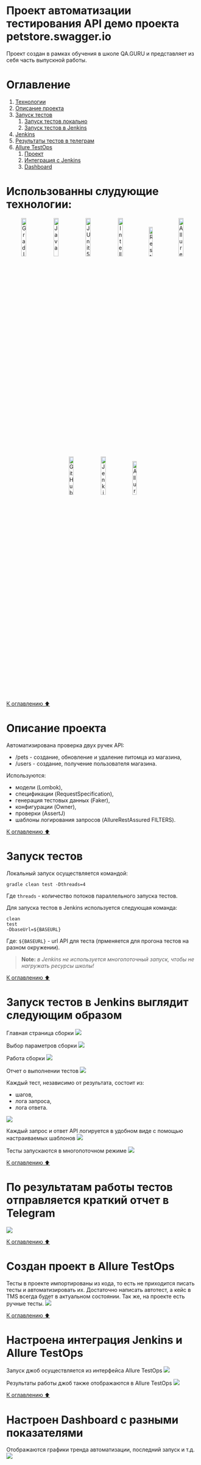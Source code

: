 # Проект автоматизации тестирования API демо проекта petstore.swagger.io
Проект создан в рамках обучения в школе QA.GURU и представляет из себя часть выпускной работы.

<a name="оглавление"></a>
# Оглавление
1. [Технологии](#технологии)
2. [Описание проекта](#описание)
3. [Запуск тестов](#запуск)
    1. [Запуск тестов локально](#запуск_локально)
    2. [Запуск тестов в Jenkins](#запуск_дженкинс)
4. [Jenkins](#дженкинс)
5. [Результаты тестов в телеграм](#телеграм)
6. [Allure TestOps](#проект)
    1. [Проект](#проект)
    2. [Интеграция с Jenkins](#интеграция)
    3. [Dashboard](#дашборд)

<a name="технологии"></a>
# Использованны слудующие технологии:
<p align="center">
<img width="16%" title="Gradle" src="media/Gradle.svg">
<img width="16%" title="Java" src="media/Java.svg">
<img width="16%" title="JUnit5" src="media/JUnit5.svg">
<img width="16%" title="IntelliJ IDEA" src="media/Intelij_IDEA.svg">
<img width="14%" title="Rest Assured" src="media/RestAssured.svg">
<img width="16%" title="Allure Report" src="media/Allure_Report.svg">
<img width="16%" title="GitHub" src="media/GitHub.svg">
<img width="16%" title="Jenkins" src="media/Jenkins.svg">
<img width="15%" title="Allure TestOps" src="media/Allure-logo.svg">
</p>

[К оглавлению ⬆](#оглавление)
<a name="описание"></a>
# Описание проекта
Автоматизирована проверка двух ручек API:
- /pets - создание, обновление и удаление питомца из магазина,
- /users - создание, получение пользователя магазина.

Используются: 
- модели (Lombok), 
- спецификации (RequestSpecification), 
- генерация тестовых данных (Faker), 
- конфигурации (Owner),
- проверки (AssertJ)
- шаблоны логирования запросов (AllureRestAssured FILTERS). 

[К оглавлению ⬆](#оглавление)
<a name="запуск_локально"></a>
# Запуск тестов
Локальный запуск осуществляется командой: 
```
gradle clean test -Dthreads=4
```
Где `threads` - количество потоков параллельного запуска тестов.

<a name="запуск_дженкинс"></a>
Для запуска тестов в Jenkins используется следующая команда:
```
clean
test
-DbaseUrl=${BASEURL}
```
Где:
`${BASEURL}` - url API для теста (прменяется для прогона тестов на разном окружении).
 
> **Note:** *в Jenkins не используется многопоточный запуск, чтобы не нагружать ресурсы школы!* 

[К оглавлению ⬆](#оглавление)
<a name="дженкинс"></a>
# Запуск тестов в Jenkins выглядит следующим образом
Главная страница сборки
![](media/JenkinsJob.svg)

Выбор параметров сборки
![](media/JenkinsJobStart.svg)

Работа сборки
![](media/JenkinsJobWork.svg)

Отчет о выполнении тестов
![](media/AllureReport.svg)

Каждый тест, независимо от результата, состоит из:
- шагов, 
- лога запроса,
- лога ответа. 

![](media/AllureReportAll.svg)

Каждый запрос и ответ API логируется в удобном виде с помощью настраиваемых шаблонов
![](media/AllureReportResponseLog.svg)

Тесты запускаются в многопоточном режиме
![](media/Multithread.svg)

[К оглавлению ⬆](#оглавление)
<a name="телеграм"></a>
# По результатам работы тестов отправляется краткий отчет в Telegram
![](media/TelegramBot.svg)

[К оглавлению ⬆](#оглавление)
<a name="проект"></a>
# Создан проект в Allure TestOps
Тесты в проекте импортированы из кода, то есть не приходится писать тесты и автоматизировать их.
Достаточно написать автотест, а кейс в TMS всегда будет в актуальном состоянии. Так же, на проекте есть ручные тесты.
![](media/TestCases.svg)

[К оглавлению ⬆](#оглавление)
<a name="интеграция"></a>
# Настроена интеграция Jenkins и Allure TestOps
Запуск джоб осуществляется из интерфейса Allure TestOps
![](media/AllureJobs.svg)

Результаты работы джоб также отображаются в Allure TestOps
![](media/LaunchedJobAllure.svg)

[К оглавлению ⬆](#оглавление)
<a name="дашборд"></a>
# Настроен Dashboard с разными показателями
Отображаются графики тренда автоматизации, последний запуск и т.д.
![](media/Dashboard.svg)

